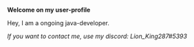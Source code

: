 **Welcome on my user-profile**

Hey, I am a ongoing java-developer.

*If you want to contact me, use my discord: Lion_King287#5393*
